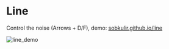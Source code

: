 # Line
Control the noise (Arrows + D/F), demo: [sobkulir.github.io/line](http://sobkulir.github.io/line)

![line_demo](https://github.com/sobkulir/line/assets/14258647/963dcca5-7210-40cf-9372-e05191e5d161)
